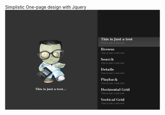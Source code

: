 Simplistic One-page design with Jquery
![Alt text](https://github.com/moseleygj/WebPages/blob/master/Simplistic_Design1/simplisticDesign1.png)
